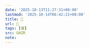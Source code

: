 ```yaml
---
date: '2025-10-13T11:27:31+08:00'
lastmod: '2025-10-14T06:42:21+08:00'
title: 󰘍
url: 󰘍
tags: [傻]
src: GHZR
note:
---
```

